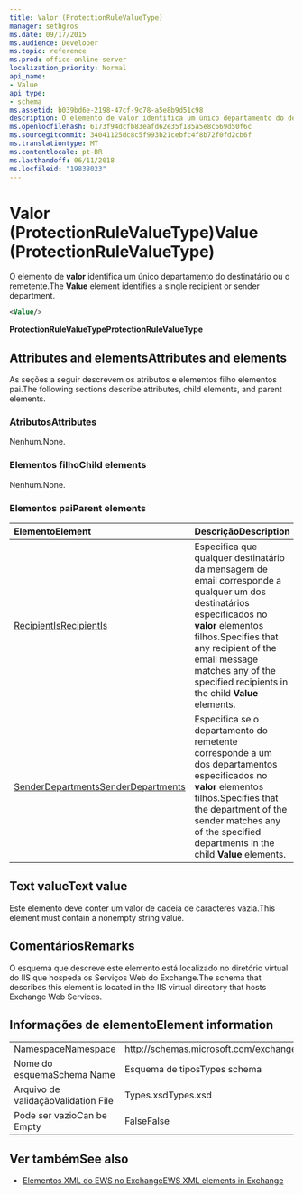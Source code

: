 ```yaml
---
title: Valor (ProtectionRuleValueType)
manager: sethgros
ms.date: 09/17/2015
ms.audience: Developer
ms.topic: reference
ms.prod: office-online-server
localization_priority: Normal
api_name:
- Value
api_type:
- schema
ms.assetid: b039bd6e-2198-47cf-9c78-a5e8b9d51c98
description: O elemento de valor identifica um único departamento do destinatário ou o remetente.
ms.openlocfilehash: 6173f94dcfb83eafd62e35f185a5e8c669d50f6c
ms.sourcegitcommit: 34041125dc8c5f993b21cebfc4f8b72f0fd2cb6f
ms.translationtype: MT
ms.contentlocale: pt-BR
ms.lasthandoff: 06/11/2018
ms.locfileid: "19838023"
---
```

# <a name="value-protectionrulevaluetype"></a><span data-ttu-id="49fc5-103">Valor (ProtectionRuleValueType)</span><span class="sxs-lookup"><span data-stu-id="49fc5-103">Value (ProtectionRuleValueType)</span></span>

<span data-ttu-id="49fc5-104">O elemento de **valor** identifica um único departamento do destinatário ou o remetente.</span><span class="sxs-lookup"><span data-stu-id="49fc5-104">The **Value** element identifies a single recipient or sender department.</span></span> 
  
```XML
<Value/>
```

<span data-ttu-id="49fc5-105">**ProtectionRuleValueType**</span><span class="sxs-lookup"><span data-stu-id="49fc5-105">**ProtectionRuleValueType**</span></span>

## <a name="attributes-and-elements"></a><span data-ttu-id="49fc5-106">Attributes and elements</span><span class="sxs-lookup"><span data-stu-id="49fc5-106">Attributes and elements</span></span>

<span data-ttu-id="49fc5-107">As seções a seguir descrevem os atributos e elementos filho elementos pai.</span><span class="sxs-lookup"><span data-stu-id="49fc5-107">The following sections describe attributes, child elements, and parent elements.</span></span>
  
### <a name="attributes"></a><span data-ttu-id="49fc5-108">Atributos</span><span class="sxs-lookup"><span data-stu-id="49fc5-108">Attributes</span></span>

<span data-ttu-id="49fc5-109">Nenhum.</span><span class="sxs-lookup"><span data-stu-id="49fc5-109">None.</span></span>
  
### <a name="child-elements"></a><span data-ttu-id="49fc5-110">Elementos filho</span><span class="sxs-lookup"><span data-stu-id="49fc5-110">Child elements</span></span>

<span data-ttu-id="49fc5-111">Nenhum.</span><span class="sxs-lookup"><span data-stu-id="49fc5-111">None.</span></span>
  
### <a name="parent-elements"></a><span data-ttu-id="49fc5-112">Elementos pai</span><span class="sxs-lookup"><span data-stu-id="49fc5-112">Parent elements</span></span>

|<span data-ttu-id="49fc5-113">**Elemento**</span><span class="sxs-lookup"><span data-stu-id="49fc5-113">**Element**</span></span>|<span data-ttu-id="49fc5-114">**Descrição**</span><span class="sxs-lookup"><span data-stu-id="49fc5-114">**Description**</span></span>|
|:-----|:-----|
|[<span data-ttu-id="49fc5-115">RecipientIs</span><span class="sxs-lookup"><span data-stu-id="49fc5-115">RecipientIs</span></span>](recipientis.md) <br/> |<span data-ttu-id="49fc5-116">Especifica que qualquer destinatário da mensagem de email corresponde a qualquer um dos destinatários especificados no **valor** elementos filhos.</span><span class="sxs-lookup"><span data-stu-id="49fc5-116">Specifies that any recipient of the email message matches any of the specified recipients in the child **Value** elements.</span></span>  <br/> |
|[<span data-ttu-id="49fc5-117">SenderDepartments</span><span class="sxs-lookup"><span data-stu-id="49fc5-117">SenderDepartments</span></span>](senderdepartments.md) <br/> |<span data-ttu-id="49fc5-118">Especifica se o departamento do remetente corresponde a um dos departamentos especificados no **valor** elementos filhos.</span><span class="sxs-lookup"><span data-stu-id="49fc5-118">Specifies that the department of the sender matches any of the specified departments in the child **Value** elements.</span></span>  <br/> |
   
## <a name="text-value"></a><span data-ttu-id="49fc5-119">Text value</span><span class="sxs-lookup"><span data-stu-id="49fc5-119">Text value</span></span>

<span data-ttu-id="49fc5-120">Este elemento deve conter um valor de cadeia de caracteres vazia.</span><span class="sxs-lookup"><span data-stu-id="49fc5-120">This element must contain a nonempty string value.</span></span>
  
## <a name="remarks"></a><span data-ttu-id="49fc5-121">Comentários</span><span class="sxs-lookup"><span data-stu-id="49fc5-121">Remarks</span></span>

<span data-ttu-id="49fc5-122">O esquema que descreve este elemento está localizado no diretório virtual do IIS que hospeda os Serviços Web do Exchange.</span><span class="sxs-lookup"><span data-stu-id="49fc5-122">The schema that describes this element is located in the IIS virtual directory that hosts Exchange Web Services.</span></span>
  
## <a name="element-information"></a><span data-ttu-id="49fc5-123">Informações de elemento</span><span class="sxs-lookup"><span data-stu-id="49fc5-123">Element information</span></span>

|||
|:-----|:-----|
|<span data-ttu-id="49fc5-124">Namespace</span><span class="sxs-lookup"><span data-stu-id="49fc5-124">Namespace</span></span>  <br/> |http://schemas.microsoft.com/exchange/services/2006/types  <br/> |
|<span data-ttu-id="49fc5-125">Nome do esquema</span><span class="sxs-lookup"><span data-stu-id="49fc5-125">Schema Name</span></span>  <br/> |<span data-ttu-id="49fc5-126">Esquema de tipos</span><span class="sxs-lookup"><span data-stu-id="49fc5-126">Types schema</span></span>  <br/> |
|<span data-ttu-id="49fc5-127">Arquivo de validação</span><span class="sxs-lookup"><span data-stu-id="49fc5-127">Validation File</span></span>  <br/> |<span data-ttu-id="49fc5-128">Types.xsd</span><span class="sxs-lookup"><span data-stu-id="49fc5-128">Types.xsd</span></span>  <br/> |
|<span data-ttu-id="49fc5-129">Pode ser vazio</span><span class="sxs-lookup"><span data-stu-id="49fc5-129">Can be Empty</span></span>  <br/> |<span data-ttu-id="49fc5-130">False</span><span class="sxs-lookup"><span data-stu-id="49fc5-130">False</span></span>  <br/> |
   
## <a name="see-also"></a><span data-ttu-id="49fc5-131">Ver também</span><span class="sxs-lookup"><span data-stu-id="49fc5-131">See also</span></span>

- [<span data-ttu-id="49fc5-132">Elementos XML do EWS no Exchange</span><span class="sxs-lookup"><span data-stu-id="49fc5-132">EWS XML elements in Exchange</span></span>](ews-xml-elements-in-exchange.md)


